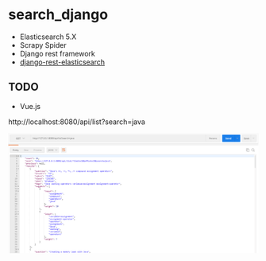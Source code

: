 # search_django

- Elasticsearch 5.X
- Scrapy Spider
- Django rest framework
- [django-rest-elasticsearch](https://github.com/myarik/django-rest-elasticsearch)


## TODO
- Vue.js

http://localhost:8080/api/list?search=java

![20180228115336.png](/pic/20180228115336.png)